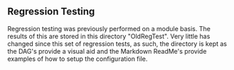 ## Regression Testing
Regression testing was previously performed on a module basis. The results of this are stored in this directory "OldRegTest". Very little has changed since this set of regression tests, as such, the directory is kept as the DAG's provide a visual aid and the Markdown ReadMe's provide examples of how to setup the configuration file.
      
